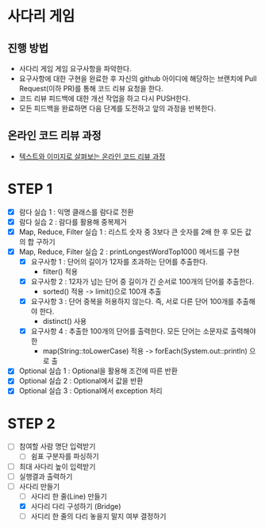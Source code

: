 # 사다리 게임
## 진행 방법
* 사다리 게임 게임 요구사항을 파악한다.
* 요구사항에 대한 구현을 완료한 후 자신의 github 아이디에 해당하는 브랜치에 Pull Request(이하 PR)를 통해 코드 리뷰 요청을 한다.
* 코드 리뷰 피드백에 대한 개선 작업을 하고 다시 PUSH한다.
* 모든 피드백을 완료하면 다음 단계를 도전하고 앞의 과정을 반복한다.

## 온라인 코드 리뷰 과정
* [텍스트와 이미지로 살펴보는 온라인 코드 리뷰 과정](https://github.com/nextstep-step/nextstep-docs/tree/master/codereview)

# STEP 1
* [X] 람다 실습 1 : 익명 클래스를 람다로 전환
* [X] 람다 실습 2 : 람다를 활용해 중복제거
* [X] Map, Reduce, Filter 실습 1 : 리스트 숫자 중 3보다 큰 숫자를 2배 한 후 모든 값의 합 구하기
* [X] Map, Reduce, Filter 실습 2 : printLongestWordTop100() 메서드를 구현
  * [X] 요구사항 1 : 단어의 길이가 12자를 초과하는 단어를 추출한다.
    * filter() 적용
  * [X] 요구사항 2 : 12자가 넘는 단어 중 길이가 긴 순서로 100개의 단어를 추출한다.
    * sorted() 적용 -> limit()으로 100개 추출
  * [X] 요구사항 3 : 단어 중복을 허용하지 않는다. 즉, 서로 다른 단어 100개를 추출해야 한다.
    * distinct() 사용
  * [X] 요구사항 4 : 추출한 100개의 단어를 출력한다. 모든 단어는 소문자로 출력해야 한
    * map(String::toLowerCase) 적용 -> forEach(System.out::println) 으로 출
* [X] Optional 실습 1 : Optional을 활용해 조건에 따른 반환
* [X] Optional 실습 2 : Optional에서 값을 반환
* [X] Optional 실습 3 : Optional에서 exception 처리

# STEP 2
* [ ] 참여할 사람 명단 입력받기
  * [ ] 쉼표 구분자를 파싱하기
* [ ] 최대 사다리 높이 입력받기
* [ ] 실행결과 출력하기
* [ ] 사다리 만들기
  * [ ] 사다리 한 줄(Line) 만들기
  * [X] 사다리 다리 구성하기 (Bridge)
  * [ ] 사디리 한 줄의 다리 놓을지 말지 여부 결정하기